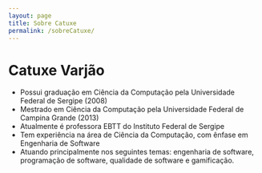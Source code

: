 ```yaml
---
layout: page
title: Sobre Catuxe
permalink: /sobreCatuxe/
---
```


# Catuxe Varjão #

- Possui graduação em Ciência da Computação pela Universidade Federal de Sergipe (2008) 
- Mestrado em Ciência da Computação pela Universidade Federal de Campina Grande (2013) 
- Atualmente é professora EBTT do Instituto Federal de Sergipe
- Tem experiência na área de Ciência da Computação, com ênfase em Engenharia de Software
- Atuando principalmente nos seguintes temas: engenharia de software, programação de software, qualidade de software e gamificação.
